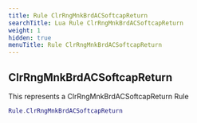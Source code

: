 ```yaml
---
title: Rule ClrRngMnkBrdACSoftcapReturn
searchTitle: Lua Rule ClrRngMnkBrdACSoftcapReturn
weight: 1
hidden: true
menuTitle: Rule ClrRngMnkBrdACSoftcapReturn
---
```

## ClrRngMnkBrdACSoftcapReturn

This represents a ClrRngMnkBrdACSoftcapReturn Rule
```lua
Rule.ClrRngMnkBrdACSoftcapReturn
```